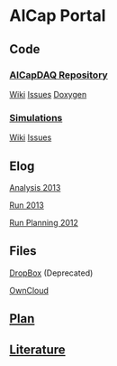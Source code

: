 <HEAD>
<link rel="shortcut icon" type="image/x-icon" href="https://alcap-org.github.io/favicon.ico">
</HEAD>

# AlCap Portal

## Code

### [AlCapDAQ Repository](https://github.com/alcap-org/AlcapDAQ)
[Wiki](https://github.com/alcap-org/AlcapDAQ/wiki)
[Issues](https://github.com/alcap-org/AlcapDAQ/issues?state=open)
[Doxygen](http://alcap-org.github.io/doxygen/AlcapDAQ/develop/index.html)

### [Simulations](https://github.com/alcap-org/g4sim)
[Wiki](https://github.com/alcap-org/g4sim/wiki)
[Issues](https://github.com/alcap-org/g4sim/issues?state=open)


## Elog
[Analysis 2013](https://muon.npl.washington.edu/elog/mu2e/Analysis-R13/)

[Run 2013](https://muon.npl.washington.edu/elog/mu2e/RunPSI2013/)

[Run Planning 2012](https://muon.npl.washington.edu/elog/mu2e/Capture2012/)

## Files
[DropBox](https://www.dropbox.com/home/AlCap) (Deprecated)

[OwnCloud](https://marie.npl.washington.edu/owncloud/)


## [Plan](https://github.com/alcap-org/AlcapDAQ/wiki/Master-Plan)
## [Literature](https://github.com/alcap-org/AlcapDAQ/wiki/Literature)
